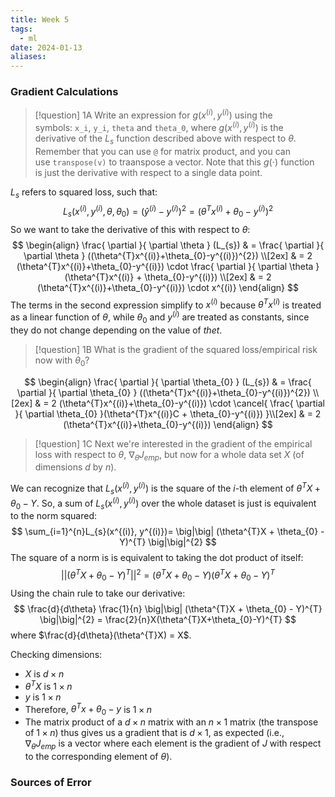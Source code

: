 ```yaml
---
title: Week 5
tags:
  - ml
date: 2024-01-13
aliases:
---
```

### Gradient Calculations

>[!question] 1A
>Write an expression for $g(x^{(i)}, y^{(i)})$ using the symbols: `x_i`, `y_i`, `theta` and `theta_0`, where $g(x^{(i)}, y^{(i)})$ is the derivative of the $L_{s}$​ function described above with respect to $\theta$. Remember that you can use `@` for matrix product, and you can use `transpose(v)` to traanspose a vector. Note that this $g(\cdot)$ function is just the derivative with respect to a single data point.

$L_{s}$ refers to squared loss, such that:
$$
L_{s}(x^{(i)}, y^{(i)}, \theta, \theta_{0})= (\hat{y}^{(i)}- y^{(i)})^{2}= (\theta^{T}x^{(i)}+\theta_{0}-y^{(i)})^{2}
$$
So we want to take the derivative of this with respect to $\theta$:
$$
\begin{align}
\frac{ \partial }{ \partial \theta } (L_{s})  & = \frac{ \partial }{ \partial \theta } ((\theta^{T}x^{(i)}+\theta_{0}-y^{(i)})^{2}) \\[2ex] 
	 & = 2 (\theta^{T}x^{(i)}+\theta_{0}-y^{(i)}) \cdot \frac{ \partial }{ \partial \theta }(\theta^{T}x^{(i)} + \theta_{0}-y^{(i)}) \\[2ex] 
	 & = 2 (\theta^{T}x^{(i)}+\theta_{0}-y^{(i)}) \cdot x^{(i)}
\end{align}
$$
The terms in the second expression simplify to $x^{(i)}$ because $\theta^{T}x^{(i)}$ is treated as a linear function of $\theta$, while $\theta_{0}$ and $y^{(i)}$ are treated as constants, since they do not change depending on the value of $thet$.

>[!question] 1B
>What is the gradient of the squared loss/empirical risk now with $\theta_{0}$?

$$
\begin{align}
\frac{ \partial }{ \partial \theta_{0} } (L_{s})  & = \frac{ \partial }{ \partial \theta_{0} } ((\theta^{T}x^{(i)}+\theta_{0}-y^{(i)})^{2}) \\[2ex] 
	 & = 2 (\theta^{T}x^{(i)}+\theta_{0}-y^{(i)}) \cdot \cancel{ \frac{ \partial }{ \partial \theta_{0} }(\theta^{T}x^{(i)}C + \theta_{0}-y^{(i)})  }\\[2ex] 
	 & = 2 (\theta^{T}x^{(i)}+\theta_{0}-y^{(i)})
\end{align}
$$

>[!question] 1C
>Next we're interested in the gradient of the empirical loss with respect to $\theta$, $\nabla_{\theta}J_{emp}$​, but now for a whole data set $X$ (of dimensions $d$ by $n$).

We can recognize that $L_{s}(x^{(i)}, y^{(i)})$ is the square of the $i$-th element of $\theta^{T}X +\theta_{0}-Y$. So, a sum of $L_{s}(x^{(i)}, y^{(i)})$ over the whole dataset is just is equivalent to the norm squared:
$$
\sum_{i=1}^{n}L_{s}(x^{(i)}, y^{(i)})= \big|\big| (\theta^{T}X + \theta_{0} - Y)^{T} \big|\big|^{2}
$$
The square of a norm is is equivalent to taking the dot product of itself: 
$$
\big|\big| (\theta^{T}X + \theta_{0} - Y)^{T} \big|\big|^{2} = (\theta^{T}X + \theta_{0}-Y)(\theta^{T}X + \theta_{0}-Y)^{T}
$$
Using the chain rule to take our derivative:
$$
\frac{d}{d\theta} \frac{1}{n} \big|\big| (\theta^{T}X + \theta_{0} - Y)^{T} \big|\big|^{2} = \frac{2}{n}X(\theta^{T}X+\theta_{0}-Y)^{T}
$$
where $\frac{d}{d\theta}(\theta^{T}X) = X$.

Checking dimensions:
- $X$ is $d\times n$
- $\theta^{T}X$ is $1\times n$
- $y$ is $1\times n$
- Therefore, $\theta^{T}x+\theta_{0}-y$ is $1\times n$
- The matrix product of a $d\times n$ matrix with an $n\times 1$ matrix (the transpose of $1\times n$) thus gives us a gradient that is $d\times 1$, as expected (i.e., $\nabla_{\theta}J_{emp}$ is a vector where each element is the gradient of $J$ with respect to the corresponding element of $\theta$).

### Sources of Error
